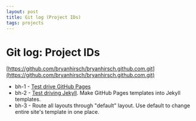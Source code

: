 ```yaml
---
layout: post
title: Git log (Project IDs)
tags: projects
---
```


Git log: Project IDs
=====================

[https://github.com/bryanhirsch/bryanhirsch.github.com.git](https://github.com/bryanhirsch/bryanhirsch.github.com.git)

* bh-1 - [Test drive GitHub Pages](/2012/11/03/github-pages-test.html)
* bh-2 - [Test driving Jekyll](/2012/11/03/trying-github-pages-and-jekyll.html). Make GitHub Pages templates into Jekyll templates.
* bh-3 - Route all layouts through "default" layout. Use default to change entire site's template in one place.
